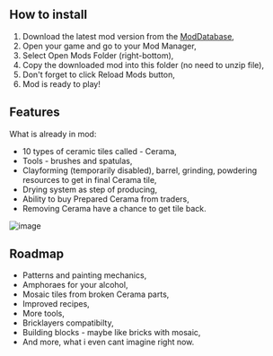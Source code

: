 <!-- HOW TO INSTALL -->
## How to install

1. Download the latest mod version from the [ModDatabase](https://mods.vintagestory.at/ceramos),
2. Open your game and go to your Mod Manager,
3. Select Open Mods Folder (right-bottom),
4. Copy the downloaded mod into this folder (no need to unzip file),
5. Don't forget to click Reload Mods button,
6. Mod is ready to play!


<!-- FEATURES -->
## Features
What is already in mod:
- 10 types of ceramic tiles called - Cerama,
- Tools - brushes and spatulas,
- Clayforming (temporarily disabled), barrel, grinding, powdering resources to get in final Cerama tile,
- Drying system as step of producing,
- Ability to buy Prepared Cerama from traders,
- Removing Cerama have a chance to get tile back.

![image](https://user-images.githubusercontent.com/10907537/189221601-bd163402-2843-4ae0-8c7f-55f0b5114613.png)

<!-- ROADMAP -->
## Roadmap
- Patterns and painting mechanics,
- Amphoraes for your alcohol,
- Mosaic tiles from broken Cerama parts,
- Improved recipes,
- More tools,
- Bricklayers compatibilty,
- Building blocks - maybe like bricks with mosaic,
- And more, what i even cant imagine right now.
